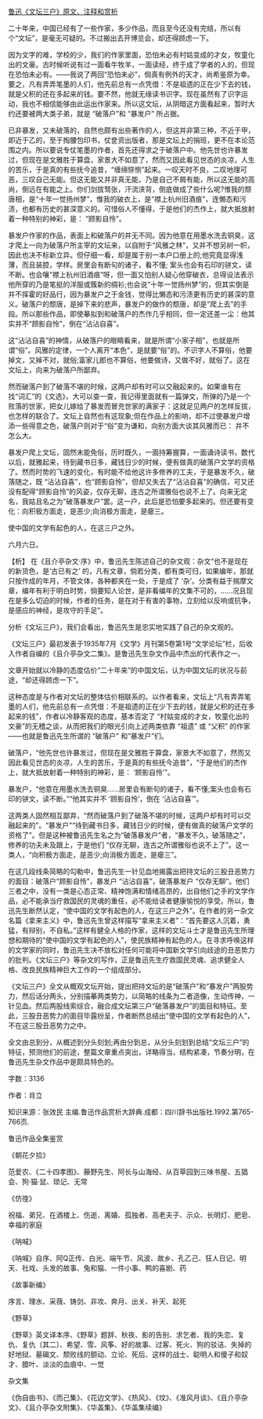 [鲁迅《文坛三户》原文、注释和赏析](https://www.vrrw.net/wx/9786.html)

二十年来，中国已经有了一些作家，多少作品，而且至今还没有完结，所以有个“文坛”，是毫无可疑的。不过搬出去开博览会，却还得顾虑一下。

因为文字的难，学校的少，我们的作家里面，恐怕未必有村姑变成的才女，牧童化出的文豪。古时候听说有过一面看牛牧羊，一面读经，终于成了学者的人的，但现在恐怕未必有。——我说了两回“恐怕未必”，倘真有例外的天才，尚希鉴原为幸。要之，凡有弄弄笔墨的人们，他先前总有一点凭借：不是祖遗的正在少下去的钱，就是父积的还在多起来的钱。要不然，他就无缘读书识字。现在虽然有了识字运动，我也不相信能够由此运出作家来。所以这文坛，从阴暗这方面看起来，暂时大约还要被两大类子弟，就是 “破落户”和 “暴发户” 所占据。

已非暴发，又未破落的，自然也颇有出些著作的人，但这并非第三种，不近于甲，即近于乙的，至于掏腰包印书，仗奁资出版者，那是文坛上的捐班，更不在本论范围之内。所以要说专仗笔墨的作者，首先还得求之于破落户中。他先世也许暴发过，但现在是文雅胜于算盘，家景大不如意了，然而又因此看见世态的炎凉，人生的苦乐，于是真的有些抚今追昔，“缠绵悱恻”起来。一叹天时不良，二叹地理可恶，三叹自己无能。但这无能又并非真无能，乃是自己不屑有能，所以这无能的高尚，倒远在有能之上。你们剑拔驽张，汗流浃背，倒底做成了些什么呢?惟我的颓唐相，是“十年一觉扬州梦”，惟我的破衣上，是“襟上杭州旧酒痕”，连懒态和污渍，也都有历史的甚深意义的。可惜俗人不懂得，于是他们的杰作上，就大抵放射着一种特别的神彩，是： “顾影自怜”。

暴发户作家的作品，表面上和破落户的并无不同。因为他意在用墨水洗去铜臭，这才爬上一向为破落户所主宰的文坛来，以自附于“风雅之林”，又并不想另树一帜，因此也决不标新立异。但仔细一看，却是属于别一本户口册上的;他究竟显得浅薄，而且装腔，学样。房里会有断句的诸子，看不懂; 案头也会有石印的骈文，读不断。也会嚷“襟上杭州旧酒痕”呀，但一面又怕别人疑心他穿破衣，总得设法表示他所穿的乃是笔挺的洋服或簇新的绸衫;也会说“十年一觉扬州梦”的，但其实倒是并不挥霍的好品行，因为暴发户之于金钱，觉得比懒态和污渍更有历史的甚深的意义。破落户的颓唐，是掉下来的悲声，暴发户的做作的颓唐，却是“爬上去”的手段。所以那些作品，即使摹拟到和破落户的杰作几乎相同，但一定还差一尘：他其实并不“顾影自怜”，倒在“沾沾自喜”。

这“沾沾自喜”的神情，从破落户的眼睛看来，就是所谓“小家子相”，也就是所谓“俗”。风雅的定律，一个人离开“本色”，是就要“俗”的。不识字人不算俗，他要掉文，又掉不对，就俗;富家儿郎也不算俗，他要做诗，又做不好，就俗了。这在文坛上，向来为破落户所鄙弃。

然而破落户到了破落不堪的时候，这两户却有时可以交融起来的。如果谁有在找“词汇”的《文选》，大可以查一查，我记得里面就有一篇弹文，所弹的乃是一个败落的世家，把女儿嫁给了暴发而冒充世家的满家子：这就足见两户的怎样反拔，也怎样的联合了。文坛上自然也有这现象;但在作品上的影响，却不过使暴发户增添一些得意之色，破落户则对于“俗”变为谦和，向别方面大谈其风雅而已： 并不怎么大。

暴发户爬上文坛，固然未能免俗，历时既久，一面持筹握算，一面诵诗读书，数代以后，就雅起来，待到藏书日多，藏钱日少的时候，便有做真的破落户文学的资格了。然而时势的飞速的变化，有时能不给他这许多修养的工夫，于是暴发不久，破落随之，既 “沾沾自喜”，也“顾影自怜”，但却又失去了“沾沾自喜”的确信，可又还没有配得“顾影自怜”的风姿，仅存无聊，连古之所谓雅俗也说不上了。向来无定名，我姑且名之为“破落暴发户”罢。这一户，此后是恐怕要多起来的。但还要有变化：向积极方面走，是恶少;向消极方面走，是瘪三。

使中国的文学有起色的人，在这三户之外。

六月六日。



【析】 在《且介亭杂文·序》中，鲁迅先生陈述自己的杂文观：杂文“也不是现在的新货色，是‘古已有之’ 的，凡有文章，倘若分类，都有类可归，如果编年，那就只按作成的年月，不管文体，各种都夹在一处，于是成了 ‘杂’。分类有益于揣摩文章，编年有利于明白时势，倘要知人论世，是非看编年的文集不可的，……况且现在是多么切迫的时候，作者的任务，是在对于有害的事物，立刻给以反响或抗争，是感应的神经，是攻守的手足”。

分析《文坛三户》，我们会看出，鲁迅先生是忠实地实践了自己的杂文观的。

《文坛三户》最初发表于1935年7月《文学》月刊第5卷第1号“文学论坛”栏，后收入作者自编的《且介亭杂文二集》。是鲁迅先生杂文作品中杰出的代表作之一。

文章开始就以冷静的态度估价“二十年来”的中国文坛，认为中国文坛的状况与前途，“却还得顾虑一下”。

这种态度是与作者对文坛的整体估价相联系的。以作者看来，文坛上“凡有弄弄笔墨的人们，他先前总有一点凭借：不是祖遗的正在少下去的钱，就是父积的还在多起来的钱”，作者以冷静客观的态度，基本否定了 “村姑变成的才女，牧童化出的文豪”的无稽之谈，从而把我们的眼光引向上述两类依靠 “祖遗” 或 “父积” 的作家——也就是鲁迅先生所谓的 “破落户” 和“暴发户”们。

破落户，“他先世也许暴发过，但现在是文雅胜于算盘，家景大不如意了，然而又因此看见世态的炎凉，人生的苦乐，于是真的有些抚今追昔”，“于是他们的杰作上，就大抵放射着一种特别的神彩，是： ‘顾影自怜’”。

暴发户，“他意在用墨水洗去铜臭……房里会有断句的诸子，看不懂;案头也会有石印的骈文，读不断。”“他其实并不 ‘顾影自怜’，倒在 ‘沾沾自喜’”。

这两类人固然相互鄙弃，“然而破落户到了破落不堪的时候，这两户却有时可以交融起来的”。“暴发户”“待到藏书日多，藏钱日少的时候，便有做真的破落户文学的资格了”。但是这种被鲁迅先生名之为“破落暴发户”者，“暴发不久，破落随之”，修养的功夫未及跟上，于是他们 “仅存无聊，连古之所谓雅俗也说不上了”。这一类人，“向积极方面走，是恶少;向消极方面走，是瘪三”。

在这几段线条简略的勾勒中，鲁迅先生一针见血地揭露出把持文坛的三股丑恶势力的面目：破落户“顾影自怜”，暴发户 “沾沾自喜”，破落暴发户 “仅存无聊”。他们三者之中，没有一类是心态正常、精神饱满和情绪高昂的，出自他们之手的文学作品，必不能承当疗救国民的灵魂的重任，必不能给读者健康愉悦的享受。所以，鲁迅先生断然认定，“使中国的文学有起色的人，在这三户之外”。在作者的另一杂文名篇《拿来主义》中，鲁迅先生曾这样描写“拿来主义者”：“首先要这人沉着，勇猛，有辩别，不自私。”这样有健全人格的作家，这样的文坛斗士才是鲁迅先生所理想和期待的“使中国的文学有起色的人”，使民族精神有起色的人。在寻求呼唤这样的文学家的同时，鲁迅先生决不放松对任何可能将中国新文学引向歧途的丑恶势力的批判。《文坛三户》等杂文的写作，正是鲁迅先生疗救国民灵魂、追求健全人格、改良民族精神巨大工作的一个组成部分。

《文坛三户》全文从概观文坛开始，提出把持文坛的是“破落户”和“暴发户”两股势力，然后话分两头，分别描摹两类势力，以简略的线条为二者造像，生动传神，一针见血。然后两股线索综合，融合成文坛第三户“破落暴发户”的面目和特征。至此，三股丑恶势力的面目毕露纷呈，作者断然总结出“使中国的文学有起色的人”，不在这三股丑恶势力之中。

全文由总到分，从概述到分头刻划;再由分到总，从分头刻划到总结“文坛三户”的特征，预测他们的前途，整篇文章重点突出，详略得当，结构紧凑，节奏分明，在鲁迅先生杂文作品中是颇具特色的。

字数：3136

作者：肖立

知识来源：张效民 主编.鲁迅作品赏析大辞典.成都：四川辞书出版社.1992.第765-766页.

鲁迅作品全集鉴赏

《朝花夕拾》

范爱农、《二十四孝图》、藤野先生、阿长与山海经、从百草园到三味书屋、五猖会、狗·猫·鼠、琐记、无常

《仿徨》

祝福、弟兄、在酒楼上、伤逝、离婚、孤独者、高老夫子、示众、长明灯、肥皂、幸福的家庭

《呐喊》

《呐喊》自序、阿Q正传、白光、端午节、风波、故乡、孔乙己、狂人日记、明天、社戏、头发的故事、兔和猫、一件小事、鸭的喜剧、药

《故事新编》

序言、理水、采薇、铸剑、非攻、奔月、出关、补天、起死

《野草》

《野草》英文译本序、《野草》题辞、秋夜、影的告别、求乞者、我的失恋、复仇、复仇〔其二〕、希望、雪、风筝、好的故事、过客、死火、狗的驳诘、失掉的好地狱、墓碣文、颓败线的颤动、立论、死后、这样的战士、聪明人和傻子和奴才、腊叶、淡淡的血痕中、一觉

杂文集

《伪自由书》、《而己集》、《花边文学》、《热风》、《坟》、《准风月谈》、《且介亭杂文》、《且介亭杂文附集》、《华盖集》、《华盖集续编》

